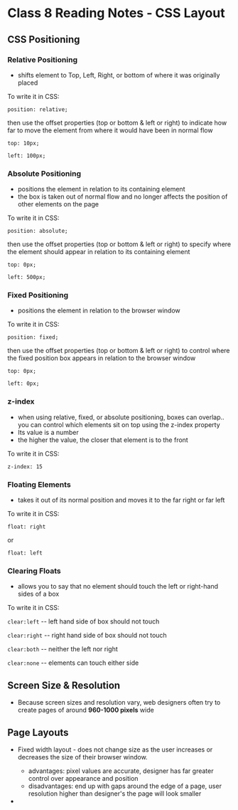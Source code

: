 # Class 8 Reading Notes - CSS Layout

## CSS Positioning

### Relative Positioning
  - shifts element to Top, Left, Right, or bottom of where it was originally placed

To write it in CSS:

`position: relative;`

then use the offset properties (top or bottom & left or right) to indicate how far to move the element from where it would have been in normal flow

`top: 10px;`

`left: 100px;`


### Absolute Positioning
  - positions the element in relation to its containing element
  - the box is taken out of normal flow and no longer affects the position of other elements on the page

To write it in CSS:

`position: absolute;`

then use the offset properties (top or bottom & left or right) to specify where the element should appear in relation to its containing element

`top: 0px;`

`left: 500px;`


### Fixed Positioning
  - positions the element in relation to the browser window

To write it in CSS:

`position: fixed;`

then use the offset properties (top or bottom & left or right) to control where the fixed position box appears in relation to the browser window

`top: 0px;`

`left: 0px;`


### z-index
- when using relative, fixed, or absolute positioning, boxes can overlap.. you can control which elements sit on top using the z-index property
- Its value is a number
- the higher the value, the closer that element is to the front

To write it in CSS:

`z-index: 15`


### Floating Elements
  - takes it out of its normal position and moves it to the far right or far left

To write it in CSS:

`float: right`

or

`float: left`

### Clearing Floats
- allows you to say that no element should touch the left or right-hand sides of a box

To write it in CSS:

`clear:left`  -- left hand side of box should not touch

`clear:right` -- right hand side of box should not touch

`clear:both` -- neither the left nor right

`clear:none` -- elements can touch either side



## Screen Size & Resolution

- Because screen sizes and resolution vary, web designers often try to create pages of around **960-1000 pixels** wide


## Page Layouts

- Fixed width layout - does not change size as the user increases or decreases the size of their browser window.
  - advantages: pixel values are accurate, designer has far greater control over appearance and position
  - disadvantages: end up with gaps around the edge of a page, user resolution higher than designer's the page will look smaller

- 
